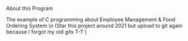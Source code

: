 About this Program

The example of C programming about Employee Management & Food Ordering System \n
(Star this project around 2021 but upload to git again because I forgot my old gits T-T )
